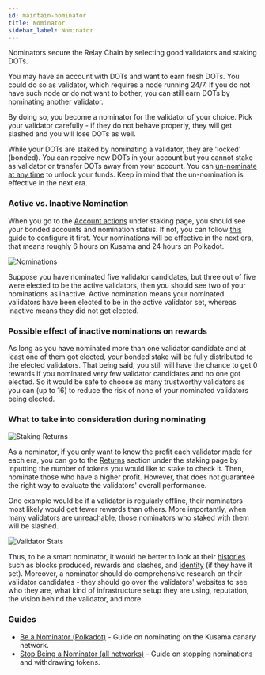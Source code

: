 ```yaml
---
id: maintain-nominator
title: Nominator
sidebar_label: Nominator
---
```


Nominators secure the Relay Chain by selecting good validators and staking DOTs.

You may have an account with DOTs and want to earn fresh DOTs. You could do so as validator, which
requires a node running 24/7. If you do not have such node or do not want to bother, you can still
earn DOTs by nominating another validator.

By doing so, you become a nominator for the validator of your choice. Pick your validator
carefully - if they do not behave properly, they will get slashed and you will lose DOTs as well.

While your DOTs are staked by nominating a validator, they are 'locked' (bonded). You can receive
new DOTs in your account but you cannot stake as validator or transfer DOTs away from your account.
You can [un-nominate at any time](maintain-guides-how-to-unbond) to unlock your funds. Keep in mind
that the un-nomination is effective in the next era.

### Active vs. Inactive Nomination

When you go to the [Account actions](https://polkadot.js.org/apps/#/staking/actions) under staking
page, you should see your bonded accounts and nomination status. If not, you can follow
[this](maintain-guides-how-to-nominate-kusama) guide to configure it first. Your nominations will be
effective in the next era, that means roughly 6 hours on Kusama and 24 hours on Polkadot.

![Nominations](/img/staking/polkadotjs-staking-account-actions.jpg)

Suppose you have nominated five validator candidates, but three out of five were elected to be the
active validators, then you should see two of your nominations as inactive. Active nomination means
your nominated validators have been elected to be in the active validator set, whereas inactive
means they did not get elected.

### Possible effect of inactive nominations on rewards

As long as you have nominated more than one validator candidate and at least one of them got
elected, your bonded stake will be fully distributed to the elected validators. That being said, you
still will have the chance to get 0 rewards if you nominated very few validator candidates and no
one got elected. So it would be safe to choose as many trustworthy validators as you can (up to 16)
to reduce the risk of none of your nominated validators being elected.

### What to take into consideration during nominating

![Staking Returns](/img/staking/polkadotjs-staking-returns.jpg)

As a nominator, if you only want to know the profit each validator made for each era, you can go to
the [Returns](https://polkadot.js.org/apps/#/staking/returns) section under the staking page by
inputting the number of tokens you would like to stake to check it. Then, nominate those who have a
higher profit. However, that does not guarantee the right way to evaluate the validators' overall
performance.

One example would be if a validator is regularly offline, their nominators most likely would get
fewer rewards than others. More importantly, when many validators are
[unreachable](learn-staking#unresponsiveness), those nominators who staked with them will be
slashed.

![Validator Stats](/img/staking/polkadotjs-staking-validator-stats.jpg)

Thus, to be a smart nominator, it would be better to look at their
[histories](https://polkadot.js.org/apps/#/staking/query/CmD9vaMYoiKe7HiFnfkftwvhKbxN9bhyjcDrfFRGbifJEG8)
such as blocks produced, rewards and slashes, and [identity](learn-identity) (if they have it set).
Moreover, a nominator should do comprehensive research on their validator candidates - they should
go over the validators' websites to see who they are, what kind of infrastructure setup they are
using, reputation, the vision behind the validator, and more.

### Guides

- [Be a Nominator (Polkadot)](maintain-guides-how-to-nominate-polkadot) - Guide on nominating on the
  Kusama canary network.
- [Stop Being a Nominator (all networks)](maintain-guides-how-to-unbond) - Guide on stopping
  nominations and withdrawing tokens.
